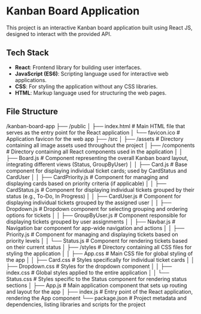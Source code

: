 # Kanban Board Application

This project is an interactive Kanban board application built using React JS, designed to interact with the provided API.

## Tech Stack

- **React**: Frontend library for building user interfaces.
- **JavaScript (ES6)**: Scripting language used for interactive web applications.
- **CSS**: For styling the application without any CSS libraries.
- **HTML**: Markup language used for structuring the web pages.

## File Structure

/kanban-board-app 
├── /public 
│   ├── index.html          # Main HTML file that serves as the entry point for the React application
│   └── favicon.ico         # Application favicon for the web app
├── /src 
│   ├── /assets             # Directory containing all image assets used throughout the project
│   ├── /components         # Directory containing all React components used in the application
│   │   ├── Board.js        # Component representing the overall Kanban board layout, integrating different views (Status, GroupByUser)
│   │   ├── Card.js         # Base component for displaying individual ticket cards; used by CardStatus and CardUser
│   │   ├── CardPriority.js  # Component for managing and displaying cards based on priority criteria (if applicable)
│   │   ├── CardStatus.js    # Component for displaying individual tickets grouped by their status (e.g., To-Do, In Progress)
│   │   ├── CardUser.js      # Component for displaying individual tickets grouped by the assigned user
│   │   ├── Dropdown.js      # Dropdown component for selecting grouping and ordering options for tickets
│   │   ├── GroupByUser.js   # Component responsible for displaying tickets grouped by user assignments
│   │   ├── Navbar.js        # Navigation bar component for app-wide navigation and actions
│   │   ├── Priority.js      # Component for managing and displaying tickets based on priority levels
│   │   └── Status.js        # Component for rendering tickets based on their current status
│   ├── /styles              # Directory containing all CSS files for styling the application
│   │   ├── App.css          # Main CSS file for global styling of the app
│   │   ├── Card.css         # Styles specifically for individual ticket cards
│   │   ├── Dropdown.css      # Styles for the dropdown component
│   │   ├── index.css        # Global styles applied to the entire application
│   │   └── Status.css       # Styles specific to the Status component for rendering status sections
│   ├── App.js               # Main application component that sets up routing and layout for the app
│   ├── index.js             # Entry point of the React application, rendering the App component
└── package.json             # Project metadata and dependencies, listing libraries and scripts for the project
